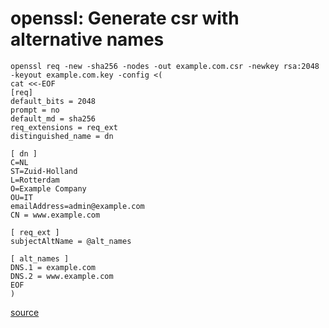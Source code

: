 # openssl: Generate csr with alternative names

```
openssl req -new -sha256 -nodes -out example.com.csr -newkey rsa:2048 -keyout example.com.key -config <(
cat <<-EOF
[req]
default_bits = 2048
prompt = no
default_md = sha256
req_extensions = req_ext
distinguished_name = dn

[ dn ]
C=NL
ST=Zuid-Holland
L=Rotterdam
O=Example Company
OU=IT
emailAddress=admin@example.com
CN = www.example.com

[ req_ext ]
subjectAltName = @alt_names

[ alt_names ]
DNS.1 = example.com
DNS.2 = www.example.com
EOF
)
```

[source](https://www.endpoint.com/blog/2014/10/30/openssl-csr-with-alternative-names-one)